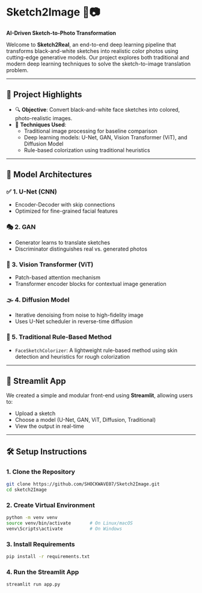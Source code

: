 # Sketch2Image 🎨📷
**AI-Driven Sketch-to-Photo Transformation**

Welcome to **Sketch2Real**, an end-to-end deep learning pipeline that transforms black-and-white sketches into realistic color photos using cutting-edge generative models. Our project explores both traditional and modern deep learning techniques to solve the sketch-to-image translation problem.

---

## 🚀 Project Highlights

- 🔍 **Objective**: Convert black-and-white face sketches into colored, photo-realistic images.
- 🧠 **Techniques Used**:
  - Traditional image processing for baseline comparison
  - Deep learning models: U-Net, GAN, Vision Transformer (ViT), and Diffusion Model
  - Rule-based colorization using traditional heuristics

---

## 🧩 Model Architectures

### ✅ 1. U-Net (CNN)
- Encoder-Decoder with skip connections
- Optimized for fine-grained facial features

### 🎭 2. GAN
- Generator learns to translate sketches
- Discriminator distinguishes real vs. generated photos

### 🧠 3. Vision Transformer (ViT)
- Patch-based attention mechanism
- Transformer encoder blocks for contextual image generation

### 🌫️ 4. Diffusion Model
- Iterative denoising from noise to high-fidelity image
- Uses U-Net scheduler in reverse-time diffusion

### 🧪 5. Traditional Rule-Based Method
- `FaceSketchColorizer`: A lightweight rule-based method using skin detection and heuristics for rough colorization

---

## 📱 Streamlit App

We created a simple and modular front-end using **Streamlit**, allowing users to:

- Upload a sketch
- Choose a model (U-Net, GAN, ViT, Diffusion, Traditional)
- View the output in real-time

---

## 🛠️ Setup Instructions

### 1. Clone the Repository

```bash
git clone https://github.com/SHOCKWAVE07/Sketch2Image.git
cd sketch2Image
```

### 2. Create Virtual Environment

```bash
python -m venv venv
source venv/bin/activate       # On Linux/macOS
venv\Scripts\activate          # On Windows
```

### 3. Install Requirements

```bash
pip install -r requirements.txt
```

### 4. Run the Streamlit App

```bash
streamlit run app.py
```
